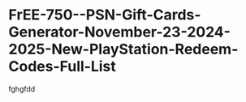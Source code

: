 # FrEE-750--PSN-Gift-Cards-Generator-November-23-2024-2025-New-PlayStation-Redeem-Codes-Full-List
fghgfdd
